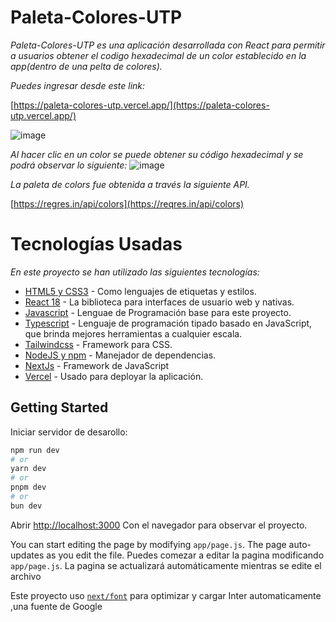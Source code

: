 # Paleta-Colores-UTP

_Paleta-Colores-UTP es una aplicación desarrollada con React para permitir a usuarios obtener el codigo hexadecimal de un color establecido en la app(dentro de una pelta de colores)._

_Puedes ingresar desde este link:_

[https://paleta-colores-utp.vercel.app/](https://paleta-colores-utp.vercel.app/) 

![image](https://github.com/AntonioPow24/Paleta-Colores-UTP/assets/69053361/31e8f180-133a-42b5-8ea9-3c6215ea358c)

_Al hacer clic en un color se puede obtener su código hexadecimal y se podrá observar lo siguiente:_
![image](https://github.com/AntonioPow24/Paleta-Colores-UTP/assets/69053361/c4bffb6c-300e-425f-8ed2-870d0bbd1e54)


_La paleta de colors fue obtenida a través la siguiente API._

[https://regres.in/api/colors](https://reqres.in/api/colors)

<!-- ``` -->
# Tecnologías Usadas
_En este proyecto se han utilizado las siguientes tecnologías:_

* [HTML5 y CSS3](https://www.w3.org/) - Como lenguajes de etiquetas y estilos.
* [React 18](https://react.dev/) - La biblioteca para interfaces de usuario web y nativas.
* [Javascript](https://www.javascript.com/) - Lenguae de Programación base para este proyecto.
* [Typescript](https://www.typescriptlang.org/) - Lenguaje de programación  tipado basado en JavaScript, que brinda mejores herramientas a cualquier escala.
* [Tailwindcss](https://tailwindcss.com/) - Framework para CSS.
* [NodeJS y npm](https://nodejs.org/) - Manejador de dependencias.
* [NextJs](https://nextjs.org/) - Framework de JavaScript
* [Vercel](https://www.heroku.com) - Usado para deployar la aplicación.

## Getting Started

Iniciar servidor de desarollo:

```bash
npm run dev
# or
yarn dev
# or
pnpm dev
# or
bun dev
```

Abrir [http://localhost:3000](http://localhost:3000) Con el navegador para observar el proyecto.

You can start editing the page by modifying `app/page.js`. The page auto-updates as you edit the file.
Puedes comezar a editar la pagina modificando `app/page.js`. La pagina se actualizará automáticamente mientras se edite el archivo

Este proyecto uso [`next/font`](https://nextjs.org/docs/basic-features/font-optimization) para optimizar y cargar Inter automaticamente ,una fuente de Google
